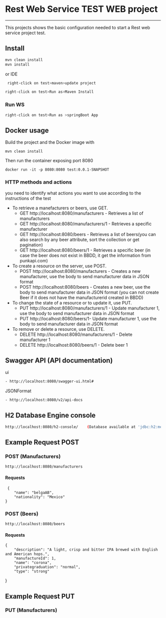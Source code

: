 # Rest Web Service TEST WEB project
------------------------------------------------------

This projects shows the basic configuration needed to start a Rest web service project test. 

## Install
```sh
mvn clean install
mvn install
````
or IDE
```sh 
 right-click on test>maven>update project 

right-click on test>Run as>Maven Install
````
### Run WS
```sh 
right-click on test>Run as >springBoot App 
````
## Docker usage
Build the project and the Docker image with
```
mvn clean install
```
Then run the container exposing port 8080
```
docker run -it -p 8080:8080 test:0.0.1-SNAPSHOT
```


### HTTP methods and actions
 
 you need to identify what actions you want to use according to the instructions of the test

* To retrieve a manefacturers or  beers, use GET.
  * GET http://localhost:8080/manufacturers  - Retrieves a list of manufacturers
  * GET http://localhost:8080/manufacturers/1  - Retrieves a specific manufacturer
  * GET http://localhost:8080/beers - Retrieves a list of beers(you can also search by any beer attribute, sort the collection or get pagination)
  * GET http://localhost:8080/beers/1 - Retrieves a specific beer (in case the beer does not exist in BBDD, it get the information from punkapi.com) 
* To create a resource on the server, use POST.
  * POST http://localhost:8080/manufacturers - Creates a new manufacturer, use the body to send manufacturer data in JSON format 
  * POST http://localhost:8080/beers - Creates a new beer, use the body to send manufacturer data in JSON format (you can not create Beer if it does not have the manufacturerid created in BBDD)
* To change the state of a resource or to update it, use PUT.
  * PUT http://localhost:8080/manufacturers/1  - Update manufacturer 1, use the body to send manufacturer data in JSON format 
  * PUT http://localhost:8080/beers/1- Update manufacturer 1, use the body to send manufacturer data in JSON format 
* To remove or delete a resource, use DELETE.
  * DELETE http://localhost:8080/manufacturers/1  - Delete manufacturer 1 
  * DELETE http://localhost:8080/beers/1  - Delete beer 1 

## Swagger API (API documentation)
ui
```sh
- http://localhost:8080/swagger-ui.html#
````
JSONFormat
```sh
- http://localhost:8080/v2/api-docs
````
## H2 Database Engine console
```sh
http://localhost:8080/h2-console/    (Database available at 'jdbc:h2:mem:testdb')
````

## Example Request POST 
### POST (Manufacturers)                                                                                                                 
	http://localhost:8080/manufacturers
 #### Requests
     {
        "name": "belgaAB",
        "nationality": "Mexico"
    }
### POST (Beers)                                                                                                                 
	http://localhost:8080/beers
 #### Requests
    {
        "description": "A light, crisp and bitter IPA brewed with English and American hops.",
        "manufactureId": 1,
        "name": "corona",
        "privategraduation": "normal",
        "type": "strong"
}
## Example Request PUT 
### PUT (Manufacturers)                                                                                                                 
